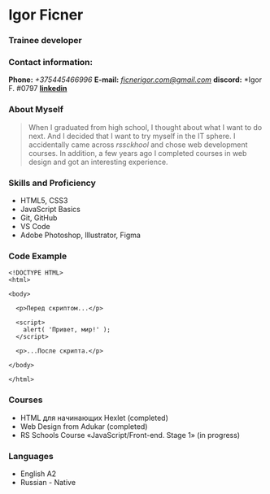 # **Igor Ficner** #
### **Trainee developer** ###
### **Contact information:** ###
**Phone:** *+375445466996*
**E-mail:** *ficnerigor.com@gmail.com*
**discord:** *Igor F. \#0797
**[linkedin](https://www.linkedin.com/in/igor-ficner-216b7a220/)**
### About Myself ###
> When I graduated from high school, I thought about what I want to do next. And I decided 
> that I want to try myself in the IT sphere. I accidentally came across *rssckhool* and chose 
> web development courses. In addition, a few years ago I completed courses in web design and got 
> an interesting experience.
### Skills and Proficiency ###
+ HTML5, CSS3
+ JavaScript Basics
+ Git, GitHub
+ VS Code
+ Adobe Photoshop, Illustrator, Figma
### Code Example ###
```
<!DOCTYPE HTML>
<html>

<body>

  <p>Перед скриптом...</p>

  <script>
    alert( 'Привет, мир!' );
  </script>

  <p>...После скрипта.</p>

</body>

</html>
```
### Courses ###
+ HTML для начинающих Hexlet (completed)
+ Web Design from Adukar (completed)
+ RS Schools Course «JavaScript/Front-end. Stage 1» (in progress)
### Languages ###
+ English A2
+ Russian - Native